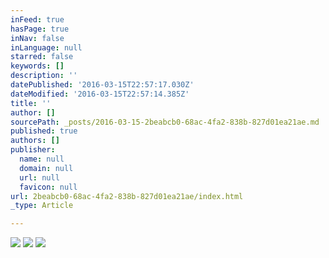 ```yaml
---
inFeed: true
hasPage: true
inNav: false
inLanguage: null
starred: false
keywords: []
description: ''
datePublished: '2016-03-15T22:57:17.030Z'
dateModified: '2016-03-15T22:57:14.385Z'
title: ''
author: []
sourcePath: _posts/2016-03-15-2beabcb0-68ac-4fa2-838b-827d01ea21ae.md
published: true
authors: []
publisher:
  name: null
  domain: null
  url: null
  favicon: null
url: 2beabcb0-68ac-4fa2-838b-827d01ea21ae/index.html
_type: Article

---
```

![](https://the-grid-user-content.s3-us-west-2.amazonaws.com/00f8fe5a-e794-468b-8b7d-c77f9e1ac243.jpg)
![](https://the-grid-user-content.s3-us-west-2.amazonaws.com/a6b8338e-a3b3-4e47-984c-0b1e6c0386f8.jpg)
![](https://the-grid-user-content.s3-us-west-2.amazonaws.com/2829fe25-89c4-495a-80c6-f785a8966b74.jpg)